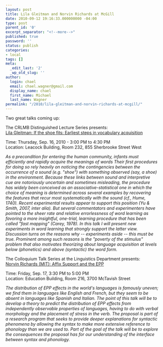 ```yaml
---
layout: post
title: Lila Gleitman and Norvin Richards at McGill
date: 2010-09-12 19:16:33.000000000 -04:00
type: post
parent_id: '0'
excerpt_separator: "<!--more-->"
published: true
password: ''
status: publish
categories:
- local
tags: []
meta:
  _edit_last: '2'
  _wp_old_slug: ''
author:
  login: chael
  email: chael.wagner@gmail.com
  display_name: chael
  first_name: Michael
  last_name: Wagner
permalink: "/2010/lila-gleitman-and-norvin-richards-at-mcgill/"
---
```

Two great talks coming up:

The CRLMB Distinguished Lecture Series presents:  
[Lila Gleitman: If the shoe fits: Earliest steps in vocabulary acquisition](http://www.mcgill.ca/channels/events/item/?item_id=166710)

Time: Thursday, Sep. 16, 2010 - 3:00 PM to 4:30 PM  
Location: Leacock Building, Room 232, 855 Sherbrooke Street West

_As a precondition for entering the human community, infants must efficiently and rapidly acquire the meanings of words Their first procedures for doing so rely heavily on noticing the contingencies between the occurrence of a sound (e.g. "shoe") with something observed (say, a shoe) in the environment. Because these links between sound and interpretive cue are notoriously uncertain and sometimes misleading, the procedure has widely been conceived as an associative-statistical one in which the choice of meaning is determined across several examples by recovering the features that recur most systematically with the sound (cf., Hume, 1740). Recent experimental results appear to support this position (Yu & Smith, 2007, inter alia). But several commentators and experimenters have pointed to the sheer rate and relative errorlessness of word learning as favoring a more insightful, one-trial, learning procedure that has been called "fast mapping" (Carey, 1978). In this talk I will present new experiments in word learning that strongly support the latter view. Discussion turns on the reasons why -- experiments aside -- this must be true. Prominent among such reasons is the "poverty of the stimulus" problem that also motivates theorizing about language acquisition at levels below (phonetics) and above (syntactic) the word form._

The Colloquium Talk Series at the Linguistics Department presents:  
[Norvin Richards (MIT): Affix Support and the EPP](http://www.mcgill.ca/channels/events/item/?item_id=164534)

Time: Friday, Sep. 17, 3:30 PM to 5:00 PM  
Location: Education Building, Room 216, 3700 McTavish Street

_The distribution of EPP effects in the world's languages is famously uneven; we find them in languages like English and French, but they seem to be absent in languages like Spanish and Italian. The point of this talk will be to develop a theory to predict the distribution of EPP effects from independently observable properties of languages, having to do with verbal morphology and the placement of stress in the verb. The proposal is part of a research program that seeks to provide deeper explanations for syntactic phenomena by allowing the syntax to make more extensive reference to phonology than we are used to. Part of the goal of the talk will be to explore the consequences the proposal has for our understanding of the interface between syntax and phonology._

